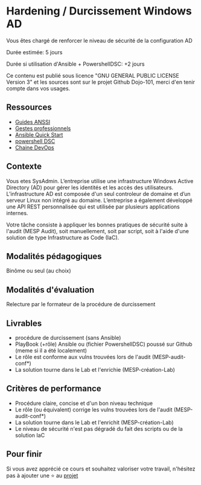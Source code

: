 # Hardening / Durcissement Windows AD

Vous êtes chargé de renforcer le niveau de sécurité de la configuration AD

Durée estimée: 5 jours

Durée si utilisation d'Ansible + PowershellDSC: +2 jours

Ce contenu est publié sous licence "GNU GENERAL PUBLIC LICENSE Version 3" et les sources sont sur le projet Github Dojo-101, merci d'en tenir compte dans vos usages.

## Ressources

* [Guides ANSSI](https://cyber.gouv.fr/publications)
* [Gestes professionnels](https://github.com/Aif4thah/Dojo-101)
* [Ansible Quick Start](https://docs.ansible.com/ansible/latest/getting_started/index.html)
* [powershell DSC](https://learn.microsoft.com/fr-fr/powershell/dsc/overview?view=dsc-2.0)
* [Chaine DevOps](https://learn.microsoft.com/fr-fr/azure/cloud-adoption-framework/ready/considerations/devops-toolchain#azure-devops-and-github-toolchain)

## Contexte

Vous etes SysAdmin. L’entreprise utilise une infrastructure Windows Active Directory (AD) pour gérer les identités et les accès des utilisateurs. L’infrastructure AD est composée d'un seul controleur de domaine et d’un serveur Linux non intégré au domaine. L’entreprise a également développé une API REST personnalisée qui est utilisée par plusieurs applications internes. 

Votre tâche consiste à appliquer les bonnes pratiques de sécurité suite à l'audit (MESP Audit), soit manuellement, soit par script, soit à l'aide d'une solution de type Infrastructure as Code (IaC).


## Modalités pédagogiques

Binôme ou seul (au choix)

## Modalités d'évaluation

Relecture par le formateur de la procédure de durcissement

## Livrables

* procédure de durcissement (sans Ansible)
* PlayBook (+rôle) Ansible ou (fichier PowershellDSC) poussé sur Github (meme si il a été localement)
* Le rôle est conforme aux vulns trouvées lors de l'audit (MESP-audit-conf*)
* La solution tourne dans le Lab et l'enrichie (MESP-création-Lab)

## Critères de performance

* Procédure claire, concise et d'un bon niveau technique
* Le rôle (ou équivalent) corrige les vulns trouvées lors de l'audit (MESP-audit-conf*)
* La solution tourne dans le Lab et l'enrichit (MESP-création-Lab)
* Le niveau de sécurité n'est pas dégradé du fait des scripts ou de la solution IaC

## Pour finir

Si vous avez apprécié ce cours et souhaitez valoriser votre travail, n'hésitez pas à ajouter une ⭐ au [projet](https://github.com/Aif4thah/Dojo-101)